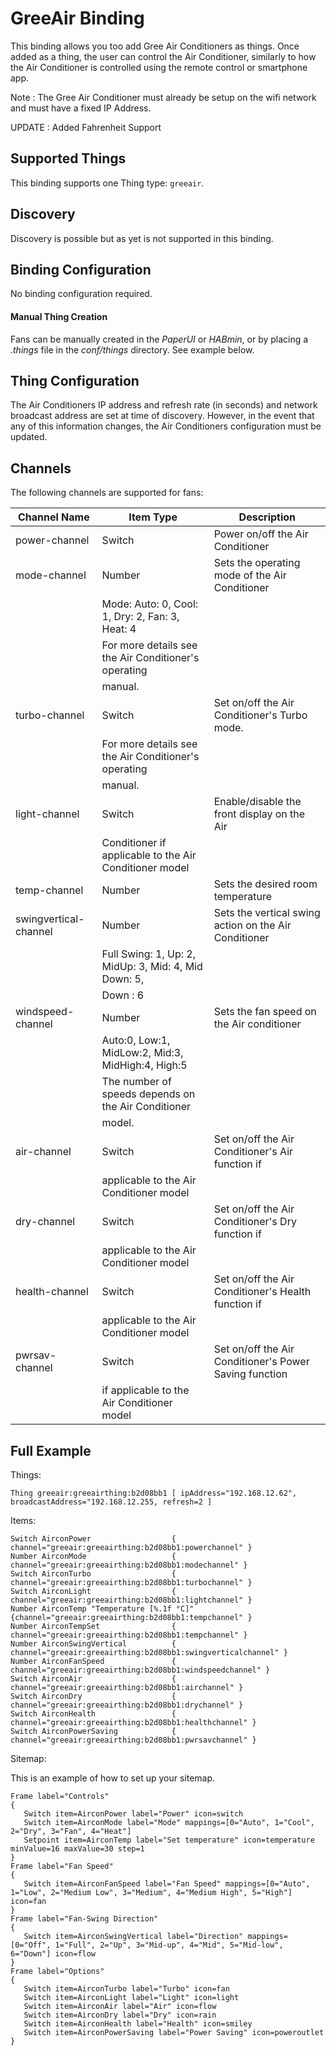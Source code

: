 # GreeAir Binding

This binding allows you too add Gree Air Conditioners as things. Once added as a thing, the user can control the Air Conditioner, similarly to how the Air Conditioner is controlled using the remote control or smartphone app.

Note : The Gree Air Conditioner must already be setup on the wifi network and must have a fixed IP Address.

UPDATE : Added Fahrenheit Support

## Supported Things

This binding supports one Thing type: `greeair`.

## Discovery

Discovery is possible but as yet is not supported in this binding.

## Binding Configuration

No binding configuration required.

#### Manual Thing Creation

Fans can be manually created in the *PaperUI* or *HABmin*, or by placing a *.things* file in the *conf/things* directory.  See example below.


## Thing Configuration

The Air Conditioners IP address and refresh rate (in seconds) and network broadcast address are set at time of discovery.  However, in the event that any of this information changes, the Air Conditioners configuration must be updated.

## Channels

The following channels are supported for fans:

| Channel Name            | Item Type    | Description                                           |
|-------------------------|--------------|-------------------------------------------------------|
| power-channel           | Switch       | Power on/off the Air Conditioner                      |
| mode-channel            | Number       | Sets the operating mode of the Air Conditioner        |
|                                        | Mode: Auto: 0, Cool: 1, Dry: 2, Fan: 3, Heat: 4       |
|                                        | For more details see the Air Conditioner's operating  |
|                                        | manual.                                               |
| turbo-channel           | Switch       | Set on/off the Air Conditioner's Turbo mode.          |
|                                        | For more details see the Air Conditioner's operating  |
|                                        | manual.                                               |
| light-channel           | Switch       | Enable/disable the front display on the Air           |
|                                        | Conditioner if applicable to the Air Conditioner model|
| temp-channel            | Number       | Sets the desired room temperature                     |
| swingvertical-channel   | Number       | Sets the vertical swing action on the Air Conditioner |
|                                        | Full Swing: 1, Up: 2, MidUp: 3, Mid: 4, Mid Down: 5,  |
|                                        | Down : 6                                              |
| windspeed-channel       | Number       | Sets the fan speed on the Air conditioner             |
|                                        | Auto:0, Low:1, MidLow:2, Mid:3, MidHigh:4, High:5     |
|                                        | The number of speeds depends on the Air Conditioner   |
|                                        | model.                                                |
| air-channel             | Switch       | Set on/off the Air Conditioner's Air function if      |
|                                        | applicable to the Air Conditioner model               |
| dry-channel             | Switch       | Set on/off the Air Conditioner's Dry function if      |
|                                        | applicable to the Air Conditioner model               |
| health-channel          | Switch       | Set on/off the Air Conditioner's Health function if   |
|                                        | applicable to the Air Conditioner model               |
| pwrsav-channel          | Switch       | Set on/off the Air Conditioner's Power Saving function|   |
|                                        | if applicable to the Air Conditioner model            |


## Full Example

Things:

```
Thing greeair:greeairthing:b2d08bb1 [ ipAddress="192.168.12.62", broadcastAddress="192.168.12.255, refresh=2 ]
```

Items:

```
Switch AirconPower                  { channel="greeair:greeairthing:b2d08bb1:powerchannel" }
Number AirconMode                   { channel="greeair:greeairthing:b2d08bb1:modechannel" }
Switch AirconTurbo                  { channel="greeair:greeairthing:b2d08bb1:turbochannel" }
Switch AirconLight                  { channel="greeair:greeairthing:b2d08bb1:lightchannel" }
Number AirconTemp "Temperature [%.1f °C]" {channel="greeair:greeairthing:b2d08bb1:tempchannel" }
Number AirconTempSet                { channel="greeair:greeairthing:b2d08bb1:tempchannel" }
Number AirconSwingVertical          { channel="greeair:greeairthing:b2d08bb1:swingverticalchannel" }
Number AirconFanSpeed               { channel="greeair:greeairthing:b2d08bb1:windspeedchannel" }
Switch AirconAir                    { channel="greeair:greeairthing:b2d08bb1:airchannel" }
Switch AirconDry                    { channel="greeair:greeairthing:b2d08bb1:drychannel" }
Switch AirconHealth                 { channel="greeair:greeairthing:b2d08bb1:healthchannel" }
Switch AirconPowerSaving            { channel="greeair:greeairthing:b2d08bb1:pwrsavchannel" }
```

Sitemap:

This is an example of how to set up your sitemap.

```
Frame label="Controls"
{
   Switch item=AirconPower label="Power" icon=switch
   Switch item=AirconMode label="Mode" mappings=[0="Auto", 1="Cool", 2="Dry", 3="Fan", 4="Heat"]
   Setpoint item=AirconTemp label="Set temperature" icon=temperature minValue=16 maxValue=30 step=1
}
Frame label="Fan Speed"
{
   Switch item=AirconFanSpeed label="Fan Speed" mappings=[0="Auto", 1="Low", 2="Medium Low", 3="Medium", 4="Medium High", 5="High"] icon=fan
}
Frame label="Fan-Swing Direction"
{
   Switch item=AirconSwingVertical label="Direction" mappings=[0="Off", 1="Full", 2="Up", 3="Mid-up", 4="Mid", 5="Mid-low", 6="Down"] icon=flow
}
Frame label="Options"
{
   Switch item=AirconTurbo label="Turbo" icon=fan
   Switch item=AirconLight label="Light" icon=light
   Switch item=AirconAir label="Air" icon=flow
   Switch item=AirconDry label="Dry" icon=rain
   Switch item=AirconHealth label="Health" icon=smiley
   Switch item=AirconPowerSaving label="Power Saving" icon=poweroutlet
}
```
